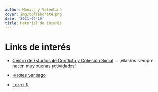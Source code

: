 ```yaml
---
author: Monica y Valentina
cover: img/collaborate.png
date: "2021-03-19"
title: Material de interés
---
```


# Links de interés

- [Centro de Estudios de Conflicto y Cohesión Social](https://coes.cl/) ... ¡ellas/os siempre hacen muy buenas actividades!

- [Rladies Santiago](https://twitter.com/rladiessantiago)

- [Learn-R](https://learn-r-uah.netlify.app/)


